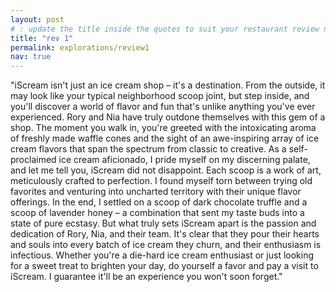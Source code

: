 ```yaml
---
layout: post
# : update the title inside the quotes to suit your restaurant review needs
title: "rev 1"
permalink: explorations/review1
nav: true
---
```

"iScream isn't just an ice cream shop – it's a destination. From the outside, it may look like your typical neighborhood scoop joint, but step inside, and you'll discover a world of flavor and fun that's unlike anything you've ever experienced. Rory and Nia have truly outdone themselves with this gem of a shop. The moment you walk in, you're greeted with the intoxicating aroma of freshly made waffle cones and the sight of an awe-inspiring array of ice cream flavors that span the spectrum from classic to creative. As a self-proclaimed ice cream aficionado, I pride myself on my discerning palate, and let me tell you, iScream did not disappoint. Each scoop is a work of art, meticulously crafted to perfection. I found myself torn between trying old favorites and venturing into uncharted territory with their unique flavor offerings. In the end, I settled on a scoop of dark chocolate truffle and a scoop of lavender honey – a combination that sent my taste buds into a state of pure ecstasy. But what truly sets iScream apart is the passion and dedication of Rory, Nia, and their team. It's clear that they pour their hearts and souls into every batch of ice cream they churn, and their enthusiasm is infectious. Whether you're a die-hard ice cream enthusiast or just looking for a sweet treat to brighten your day, do yourself a favor and pay a visit to iScream. I guarantee it'll be an experience you won't soon forget."
